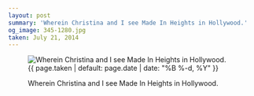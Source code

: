 ```yaml
---
layout: post
summary: 'Wherein Christina and I see Made In Heights in Hollywood.'
og_image: 345-1280.jpg
taken: July 21, 2014
---
```


<figure class="post" data-src="{{ site.assets_url }}/{{ page.og_image }}">
<img alt="Wherein Christina and I see Made In Heights in Hollywood." sizes="(min-width: 700px) 50vw, calc(100vw - 2rem)" src="{{ site.assets_url }}/345-640.jpg" srcset="{{ site.assets_url }}/345-1280.jpg 1280w, {{ site.assets_url }}/345-960.jpg 960w, {{ site.assets_url }}/345-640.jpg 640w, {{ site.assets_url }}/345-320.jpg 320w"/>
<figcaption>
<time>{{ page.taken | default: page.date | date: "%B %-d, %Y" }}</time>
<p>Wherein Christina and I see Made In Heights in Hollywood.</p>
</figcaption>
</figure>
